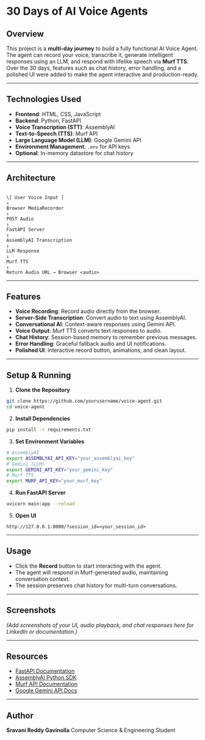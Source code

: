 
# 30 Days of AI Voice Agents

## Overview
This project is a **multi-day journey** to build a fully functional AI Voice Agent. The agent can record your voice, transcribe it, generate intelligent responses using an LLM, and respond with lifelike speech via **Murf TTS**. Over the 30 days, features such as chat history, error handling, and a polished UI were added to make the agent interactive and production-ready.

---

## Technologies Used
- **Frontend**: HTML, CSS, JavaScript
- **Backend**: Python, FastAPI
- **Voice Transcription (STT)**: AssemblyAI
- **Text-to-Speech (TTS)**: Murf API
- **Large Language Model (LLM)**: Google Gemini API
- **Environment Management**: `.env` for API keys
- **Optional**: In-memory datastore for chat history

---

## Architecture
```

\[ User Voice Input ]
↓
Browser MediaRecorder
↓
POST Audio
↓
FastAPI Server
↓
AssemblyAI Transcription
↓
LLM Response
↓
Murf TTS
↓
Return Audio URL → Browser <audio>

````

---

## Features
- **Voice Recording**: Record audio directly from the browser.
- **Server-Side Transcription**: Convert audio to text using AssemblyAI.
- **Conversational AI**: Context-aware responses using Gemini API.
- **Voice Output**: Murf TTS converts text responses to audio.
- **Chat History**: Session-based memory to remember previous messages.
- **Error Handling**: Graceful fallback audio and UI notifications.
- **Polished UI**: Interactive record button, animations, and clean layout.

---

## Setup & Running
1. **Clone the Repository**
```bash
git clone https://github.com/yourusername/voice-agent.git
cd voice-agent
````

2. **Install Dependencies**

```bash
pip install -r requirements.txt
```

3. **Set Environment Variables**

```bash
# AssemblyAI
export ASSEMBLYAI_API_KEY="your_assemblyai_key"
# Gemini (LLM)
export GEMINI_API_KEY="your_gemini_key"
# Murf TTS
export MURF_API_KEY="your_murf_key"
```

4. **Run FastAPI Server**

```bash
uvicorn main:app --reload
```

5. **Open UI**

```
http://127.0.0.1:8000/?session_id=<your_session_id>
```

---

## Usage

* Click the **Record** button to start interacting with the agent.
* The agent will respond in Murf-generated audio, maintaining conversation context.
* The session preserves chat history for multi-turn conversations.

---

## Screenshots

*(Add screenshots of your UI, audio playback, and chat responses here for LinkedIn or documentation.)*

---

## Resources

* [FastAPI Documentation](https://fastapi.tiangolo.com/)
* [AssemblyAI Python SDK](https://github.com/AssemblyAI/assemblyai-python-sdk)
* [Murf API Documentation](https://murf.ai/api/docs/api-reference/text-to-speech/generate)
* [Google Gemini API Docs](https://ai.google.dev/gemini-api/docs)

---

## Author

**Sravani Reddy Gavinolla**
Computer Science & Engineering Student


